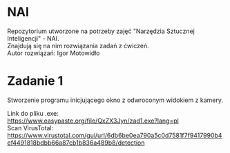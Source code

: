 # NAI
Repozytorium utworzone na potrzeby zajęć "Narzędzia Sztucznej Inteligencji" - NAI.  
Znajdują się na nim rozwiązania zadań z ćwiczeń.  
Autor rozwiązań: Igor Motowidło  

# Zadanie 1
Stworzenie programu inicjującego okno z odwroconym widokiem z kamery.  

  Link do pliku .exe:  
  https://www.easypaste.org/file/QxZX3Jyn/zad1.exe?lang=pl  
  Scan VirusTotal:  
  https://www.virustotal.com/gui/url/6db6be0ea790a5c0d7581f7f9417990b4ef4491818bdbb66a87cb1b836a489b8/detection  
